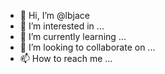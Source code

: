 - 👋 Hi, I’m @lbjace
- 👀 I’m interested in ...
- 🌱 I’m currently learning ...
- 💞️ I’m looking to collaborate on ...
- 📫 How to reach me ...

<!---
lbjace/lbjace is a ✨ special ✨ repository because its `README.md` (this file) appears on your GitHub profile.
You can click the Preview link to take a look at your changes.
--->
